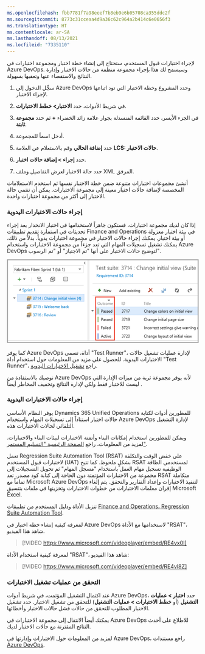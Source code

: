 ```yaml
---
ms.openlocfilehash: fbb7781f7a98eeef7b8eb9e6b05708ca355ddc2f
ms.sourcegitcommit: 8773c31cceaa4d9a36c62c964a2b414c6e0656f3
ms.translationtype: HT
ms.contentlocale: ar-SA
ms.lasthandoff: 08/13/2021
ms.locfileid: "7335110"
---
```

لإجراء اختبارات قبول المستخدم، ستحتاج إلى إنشاء خطة اختبار ومجموعة اختبارات في Azure DevOps. وسيسمح لك هذا بإجراء مجموعة منظمة من حالات الاختبار وإدارة النتائج والاستقصاء عنها وتعقبها بسهولة.

1. سجِّل الدخول إلى Azure DevOps وحدد المشروع وخطة الاختبار التي تود اتباعها لإجراء الاختبار.

2. في شريط الأدوات، حدد **الاختبار> خطط الاختبارات**.

3. في الجزء الأيسر، حدد القائمة المنسدلة بجوار علامة زائد الخضراء **+** ثم حدد **مجموعة ثابتة**.

4. أدخل اسماً للمجموعة.

5. حدد **إضافة الحالي** وقم بالاستعلام عن العلامة **LCS: حالات الاختبار**.

6. حدد **إجراء > إضافة حالات اختبار**.

7. حدد حالة الاختبار لعرض التفاصيل وملف XML المرفق.

أنشئ مجموعات اختبارات متنوعة ضمن خطة الاختبار نفسها ثم استخدم الاستعلامات المخصصة لإضافة حالات اختبار معينة إلى مجموعة الاختبارات. يمكن أن تنتمي حالة الاختبار إلى أكثر من مجموعة اختبارات واحدة.

### <a name="run-manual-test-cases"></a>إجراء حالات الاختبارات اليدوية

إذا كان لديك مجموعة اختبارات، فستكون جاهزاً لاستخدامها في اختبار الانحدار بعد إجراء تحديثات في استمارة تقديم تطبيقات Finance and Operations في بيئة اختبار معزولة أو بيئة اختبار. يمكنك إجراء حالات الاختبار في مجموعة اختبارات يدوياً. بدلاً من ذلك، يمكنك تشغيل تسجيلات المهام التي تعد جزءاً من مجموعة الاختبارات واستخدام Azure DevOps لتوضيح حالات الاختبار على أنها "تم الاجتياز" أو "تم الرسوب".

![لقطة شاشة لحقل نتائج الاختبارات اليدوية.](../media/manual-tests.png)

كما يوفر Azure DevOps أداة، تسمى "Test Runner"، لإدارة عمليات تشغيل حالات الاختبارات اليدوية. للحصول علي مزيد من المعلومات حول استخدام أداة "Test Runner"، راجع [تشغيل الاختبارات اليدوية](/azure/devops/test/run-manual-tests?azure-portal=true&view=azure-devops).

نوصيك بالاستفادة من Azure DevOps لأنه يوفر مجموعة ثرية من ميزات الإدارة التي ليست للاختبار فقط ولكن لإدارة النتائج وتخفيف المخاطر أيضاً .

### <a name="run-automated-test-cases"></a>إجراء حالات الاختبارات اليدوية

يوفر النظام الأساسي Dynamics 365 Unified Operations للمطورين أدوات لكتابة حالات اختبار استناداً إلى تسجيلات المهام واستخدام Azure DevOps لإدارة التشغيل التلقائي لحالات الاختبارات هذه.

ويمكن للمطورين استخدام إمكانات البناء وأتمتة الاختبارات لبيئات البناء والاختبارات. لمزيد من المعلومات، راجع [الصفحة الرئيسية "التسليم المستمر"](/dynamics365/fin-ops-core/dev-itpro/dev-tools/continuous-delivery-home-page/?azure-portal=true).

تعمل Regression Suite Automation Tool (RSAT) على خفض الوقت والتكلفة لاختبارات قبول المستخدم (UAT) بشكلٍ ملحوظ. كما تتيح RSAT لمستخدمي الطاقة الوظيفية تسجيل مهام العمل باستخدام "مسجل المهام" ثم تحويل التسجيلات إلى مجموعة من الاختبارات المؤتمتة دون الحاجة إلى كتابة كود مصدر. تعد RSAT متكاملة تماماً مع Microsoft Azure DevOps لتنفيذ الاختبارات وإعداد التقارير والتحقق. يتم إلغاء إقران معلمات الاختبارات من خطوات الاختبارات وتخزينها في ملفات بتنسيق Microsoft Excel.

تنزيل الأداة ودليل المستخدم من تطبيقات [Finance and Operations، Regression Suite Automation Tool](https://www.microsoft.com/download/details.aspx?id=57357).

لمعرفة كيفية إنشاء خطة اختبار في Azure DevOps لاستخدامها مع الأداة "RSAT"، شاهد هذا الفيديو.
 > [!VIDEO https://www.microsoft.com/videoplayer/embed/RE4vx0I]

لمعرفة كيفية استخدام الأداة "RSAT"، شاهد هذا الفيديو:
 > [!VIDEO https://www.microsoft.com/videoplayer/embed/RE4vl8Z]

### <a name="investigate-test-runs"></a>التحقق من عمليات تشغيل الاختبارات

عند اكتمال التشغيل المؤتمت، في شريط أدوات Azure DevOps، حدد **اختبار > عمليات التشغيل** (أو **خطط الاختبارات > عمليات التشغيل**) للتحقق من تشغيل الاختبار. حدد تشغيل الاختبار المطلوب للتحقق من حالات فشل حالات الاختبار وأخطائها.

يمكنك أيضاً الانتقال إلى مجموعة الاختبارات في Azure DevOps للاطلاع على أحدث النتائج المقترنة مع حالات الاختبار لديك.

لمزيد من المعلومات حول الاختبارات وإدارتها في Azure DevOps، راجع مستندات [Azure DevOps](/azure/devops/?azure-portal=true&view=azure-devops).
